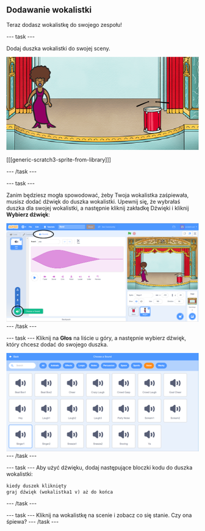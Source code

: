 ## Dodawanie wokalistki

Teraz dodasz wokalistkę do swojego zespołu!

\--- task \---

Dodaj duszka wokalistki do swojej sceny.

![zrzut ekranu](images/band-singer-mic.png)

[[[generic-scratch3-sprite-from-library]]]

\--- /task \---

\--- task \---

Zanim będziesz mogła spowodować, żeby Twoja wokalistka zaśpiewała, musisz dodać dźwięk do duszka wokalistki. Upewnij się, że wybrałaś duszka dla swojej wokalistki, a następnie kliknij zakładkę Dźwięki i kliknij **Wybierz dźwięk**:

![zrzut ekranu](images/band-import-sound-annotated.png) \--- /task \---

\--- task \--- Kliknij na **Głos** na liście u góry, a następnie wybierz dźwięk, który chcesz dodać do swojego duszka.

![zrzut ekranu](images/band-choose-sound.png) \--- /task \---

\--- task \--- Aby użyć dźwięku, dodaj następujące bloczki kodu do duszka wokalistki:

```blocks3
kiedy duszek kliknięty
graj dźwięk (wokalistka1 v) aż do końca
```

\--- /task \---

\--- task \--- Kliknij na wokalistkę na scenie i zobacz co się stanie. Czy ona śpiewa? \--- /task \---